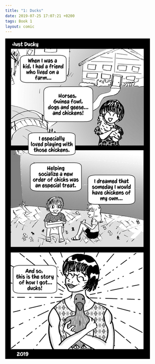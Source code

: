 ```yaml
---
title: "1: Ducks"
date: 2019-07-25 17:07:21 +0200
tags: Book 1
layout: comic
---
```


![1: Ducks](/comics/Book_1_-_001_Ducks.png)
